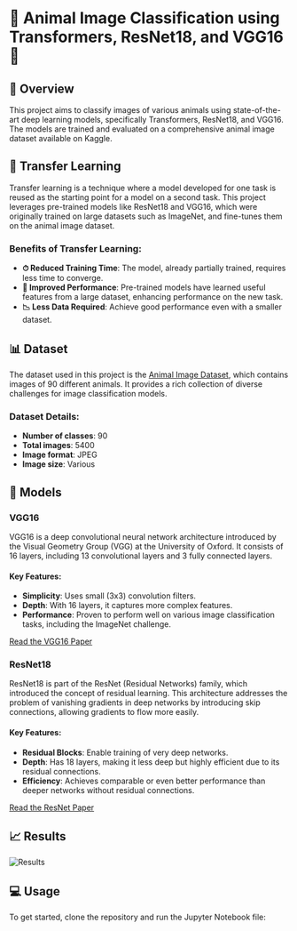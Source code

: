 # 🐾 Animal Image Classification using Transformers, ResNet18, and VGG16 🐾

## 📌 Overview

This project aims to classify images of various animals using state-of-the-art deep learning models, specifically Transformers, ResNet18, and VGG16. The models are trained and evaluated on a comprehensive animal image dataset available on Kaggle.

## 🔄 Transfer Learning

Transfer learning is a technique where a model developed for one task is reused as the starting point for a model on a second task. This project leverages pre-trained models like ResNet18 and VGG16, which were originally trained on large datasets such as ImageNet, and fine-tunes them on the animal image dataset.

### Benefits of Transfer Learning:
- **⏱ Reduced Training Time**: The model, already partially trained, requires less time to converge.
- **🚀 Improved Performance**: Pre-trained models have learned useful features from a large dataset, enhancing performance on the new task.
- **📉 Less Data Required**: Achieve good performance even with a smaller dataset.

## 📊 Dataset

The dataset used in this project is the [Animal Image Dataset](https://www.kaggle.com/datasets/iamsouravbanerjee/animal-image-dataset-90-different-animals), which contains images of 90 different animals. It provides a rich collection of diverse challenges for image classification models.

### Dataset Details:
- **Number of classes**: 90
- **Total images**: 5400
- **Image format**: JPEG
- **Image size**: Various

## 🧠 Models

### VGG16

VGG16 is a deep convolutional neural network architecture introduced by the Visual Geometry Group (VGG) at the University of Oxford. It consists of 16 layers, including 13 convolutional layers and 3 fully connected layers.

#### Key Features:
- **Simplicity**: Uses small (3x3) convolution filters.
- **Depth**: With 16 layers, it captures more complex features.
- **Performance**: Proven to perform well on various image classification tasks, including the ImageNet challenge.

[Read the VGG16 Paper](https://arxiv.org/abs/1409.1556)

### ResNet18

ResNet18 is part of the ResNet (Residual Networks) family, which introduced the concept of residual learning. This architecture addresses the problem of vanishing gradients in deep networks by introducing skip connections, allowing gradients to flow more easily.

#### Key Features:
- **Residual Blocks**: Enable training of very deep networks.
- **Depth**: Has 18 layers, making it less deep but highly efficient due to its residual connections.
- **Efficiency**: Achieves comparable or even better performance than deeper networks without residual connections.

[Read the ResNet Paper](https://arxiv.org/abs/1512.03385)

## 📈 Results

![Results](https://github.com/user-attachments/assets/e23028c4-2e2c-4a39-89d1-b80c2d8e74a1)

## 💻 Usage

To get started, clone the repository and run the Jupyter Notebook file:

